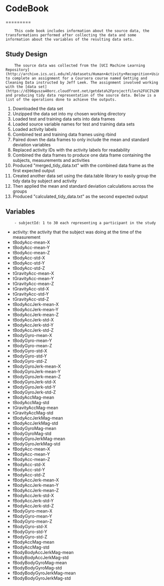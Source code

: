CodeBook
================

=========

        This code book includes information about the source data, the transformations performed after collecting the data and some information about the variables of the resulting data sets.

Study Design
------------

        The source data was collected from the [UCI Machine Learning Repository](http://archive.ics.uci.edu/ml/datasets/Human+Activity+Recognition+Using+Smartphones) to complete an assignment for a Coursera course named Getting and Cleaning Data instructed by Jeff Leek. The assignment involved working with the [data set](https://d396qusza40orc.cloudfront.net/getdata%2Fprojectfiles%2FUCI%20HAR%20Dataset.zip) and producing tidy data representation of the source data. Below is a list of the operations done to achieve the outputs.

1.  Downloaded the data set
2.  Unzipped the data set into my chosen working directory
3.  Loaded test and training data sets into data frames
4.  Loaded source variable names for test and training data sets
5.  Loaded activity labels
6.  Combined test and training data frames using rbind
7.  Paired down the data frames to only include the mean and standard deviation variables
8.  Replaced activity IDs with the activity labels for readability
9.  Combined the data frames to produce one data frame containing the subjects, measurements and activities
10. Produced "merged\_tidy\_data.txt" with the combined data frame as the first expected output
11. Created another data set using the data.table library to easily group the tidy data by subject and activity
12. Then applied the mean and standard deviation calculations across the groups
13. Produced "calculated\_tidy\_data.txt" as the second expected output

Variables
---------

        - subjectId: 1 to 30 each representing a participant in the study

-   activity: the activity that the subject was doing at the time of the measurement
-   tBodyAcc-mean-X
-   tBodyAcc-mean-Y
-   tBodyAcc-mean-Z
-   tBodyAcc-std-X
-   tBodyAcc-std-Y
-   tBodyAcc-std-Z
-   tGravityAcc-mean-X
-   tGravityAcc-mean-Y
-   tGravityAcc-mean-Z
-   tGravityAcc-std-X
-   tGravityAcc-std-Y
-   tGravityAcc-std-Z
-   tBodyAccJerk-mean-X
-   tBodyAccJerk-mean-Y
-   tBodyAccJerk-mean-Z
-   tBodyAccJerk-std-X
-   tBodyAccJerk-std-Y
-   tBodyAccJerk-std-Z
-   tBodyGyro-mean-X
-   tBodyGyro-mean-Y
-   tBodyGyro-mean-Z
-   tBodyGyro-std-X
-   tBodyGyro-std-Y
-   tBodyGyro-std-Z
-   tBodyGyroJerk-mean-X
-   tBodyGyroJerk-mean-Y
-   tBodyGyroJerk-mean-Z
-   tBodyGyroJerk-std-X
-   tBodyGyroJerk-std-Y
-   tBodyGyroJerk-std-Z
-   tBodyAccMag-mean
-   tBodyAccMag-std
-   tGravityAccMag-mean
-   tGravityAccMag-std
-   tBodyAccJerkMag-mean
-   tBodyAccJerkMag-std
-   tBodyGyroMag-mean
-   tBodyGyroMag-std
-   tBodyGyroJerkMag-mean
-   tBodyGyroJerkMag-std
-   fBodyAcc-mean-X
-   fBodyAcc-mean-Y
-   fBodyAcc-mean-Z
-   fBodyAcc-std-X
-   fBodyAcc-std-Y
-   fBodyAcc-std-Z
-   fBodyAccJerk-mean-X
-   fBodyAccJerk-mean-Y
-   fBodyAccJerk-mean-Z
-   fBodyAccJerk-std-X
-   fBodyAccJerk-std-Y
-   fBodyAccJerk-std-Z
-   fBodyGyro-mean-X
-   fBodyGyro-mean-Y
-   fBodyGyro-mean-Z
-   fBodyGyro-std-X
-   fBodyGyro-std-Y
-   fBodyGyro-std-Z
-   fBodyAccMag-mean
-   fBodyAccMag-std
-   fBodyBodyAccJerkMag-mean
-   fBodyBodyAccJerkMag-std
-   fBodyBodyGyroMag-mean
-   fBodyBodyGyroMag-std
-   fBodyBodyGyroJerkMag-mean
-   fBodyBodyGyroJerkMag-std
